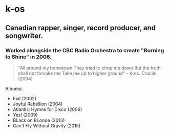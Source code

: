 # k-os

## Canadian rapper, singer, record producer, and songwriter.

### Worked alongside the CBC Radio Orchestra to create "Burning to Shine" in 2006.

> "All around my hometown
> They tried to chop me down
> But the truth shall not forsake me
> Take me up to higher ground" - k-os. Crucial (2004)

Albums:

- Exit (2002)
- Joyful Rebellion (2004)
- Atlantis: Hymns for Disco (2006)
- Yes! (2009)
- BLack on BLonde (2013)
- Can't Fly Without Gravity (2015)
